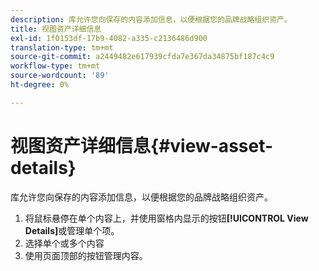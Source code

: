 ```yaml
---
description: 库允许您向保存的内容添加信息，以便根据您的品牌战略组织资产。
title: 视图资产详细信息
exl-id: 1f0153df-17b9-4082-a335-c2136486d900
translation-type: tm+mt
source-git-commit: a2449482e617939cfda7e367da34875bf187c4c9
workflow-type: tm+mt
source-wordcount: '89'
ht-degree: 0%

---
```


# 视图资产详细信息{#view-asset-details}

库允许您向保存的内容添加信息，以便根据您的品牌战略组织资产。

1. 将鼠标悬停在单个内容上，并使用窗格内显示的按钮&#x200B;**[!UICONTROL View Details]**&#x200B;或管理单个项。
1. 选择单个或多个内容
1. 使用页面顶部的按钮管理内容。
